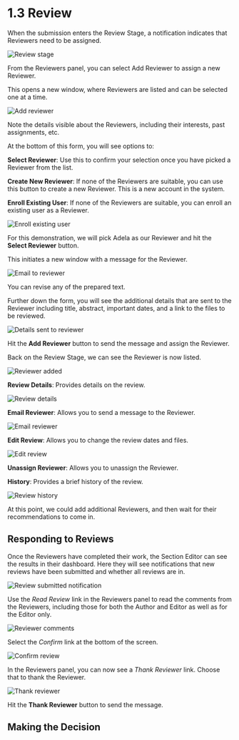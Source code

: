 # 1.3 Review
When the submission enters the Review Stage, a notification indicates that Reviewers need to be assigned.

![Review stage](./images/1-3-1.png)

From the Reviewers panel, you can select Add Reviewer to assign a new Reviewer.

This opens a new window, where Reviewers are listed and can be selected one at a time.

![Add reviewer](./images/1-3-2.png)

Note the details visible about the Reviewers, including their interests, past assignments, etc.

At the bottom of this form, you will see options to:

**Select Reviewer**: Use this to confirm your selection once you have picked a Reviewer from the list.

**Create New Reviewer**: If none of the Reviewers are suitable, you can use this button to create a new Reviewer. This is a new account in the system.

**Enroll Existing User**: If none of the Reviewers are suitable, you can enroll an existing user as a Reviewer.

![Enroll existing user](./images/1-3-3.png)

For this demonstration, we will pick Adela as our Reviewer and hit the **Select Reviewer** button.

This initiates a new window with a message for the Reviewer.

![Email to reviewer](./images/1-3-4.png)

You can revise any of the prepared text.

Further down the form, you will see the additional details that are sent to the Reviewer including title, abstract, important dates, and a link to the files to be reviewed.

![Details sent to reviewer](./images/1-3-5.png)

Hit the **Add Reviewer** button to send the message and assign the Reviewer.

Back on the Review Stage, we can see the Reviewer is now listed.

![Reviewer added](./images/1-3-6.png)

**Review Details**: Provides details on the review.

![Review details](./images/1-3-7.png)

**Email Reviewer**: Allows you to send a message to the Reviewer.

![Email reviewer](./images/1-3-8.png)

**Edit Review**: Allows you to change the review dates and files.

![Edit review](./images/1-3-9.png)

**Unassign Reviewer**: Allows you to unassign the Reviewer.

**History**: Provides a brief history of the review.

![Review history](./images/1-3-10.png)

At this point, we could add additional Reviewers, and then wait for their recommendations to come in.

## Responding to Reviews
Once the Reviewers have completed their work, the Section Editor can see the results in their dashboard. Here they will see notifications that new reviews have been submitted and whether all reviews are in.

![Review submitted notification](./images/1-3-11.png)

Use the *Read Review* link in the Reviewers panel to read the comments from the Reviewers, including those for both the Author and Editor as well as for the Editor only.

![Reviewer comments](./images/1-3-12.png)

Select the *Confirm* link at the bottom of the screen.

![Confirm review](./images/1-3-13.png)

In the Reviewers panel, you can now see a *Thank Reviewer* link. Choose that to thank the Reviewer.

![Thank reviewer](./images/1-3-14.png)

Hit the **Thank Reviewer** button to send the message.

## Making the Decision
